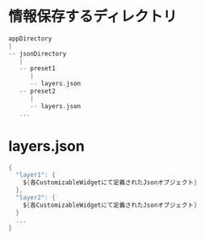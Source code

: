 # 情報保存するディレクトリ
```dart
appDirectory
|
-- jsonDirectory
   |
   -- preset1
      |
      -- layers.json
   -- preset2
      |
      -- layers.json
   ...
```

# layers.json
```dart
{
  "layer1": {
    ${各CustomizableWidgetにて定義されたJsonオブジェクト}
  },
  "layer2": {
    ${各CustomizableWidgetにて定義されたJsonオブジェクト}
  }
  ...
}
```
